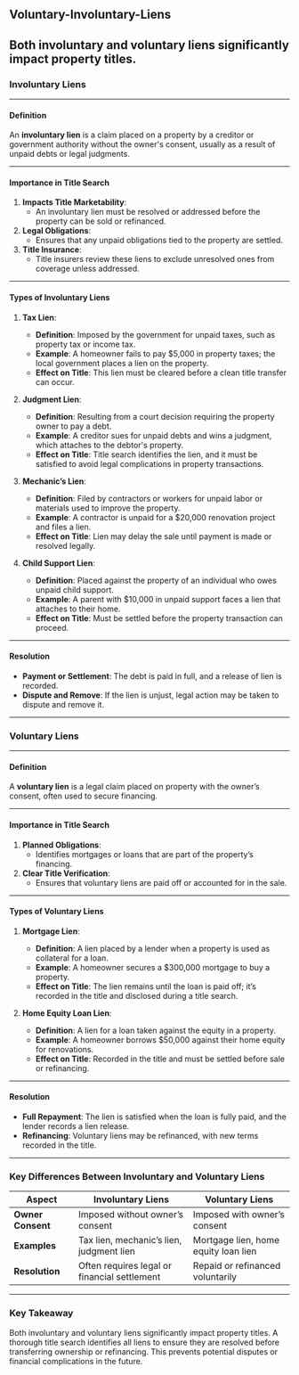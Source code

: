 ## Voluntary-Involuntary-Liens
## Both involuntary and voluntary liens significantly impact property titles.

### **Involuntary Liens**

---

#### **Definition**  
An **involuntary lien** is a claim placed on a property by a creditor or government authority without the owner's consent, usually as a result of unpaid debts or legal judgments.

---

#### **Importance in Title Search**  
1. **Impacts Title Marketability**:  
   - An involuntary lien must be resolved or addressed before the property can be sold or refinanced.  
2. **Legal Obligations**:  
   - Ensures that any unpaid obligations tied to the property are settled.  
3. **Title Insurance**:  
   - Title insurers review these liens to exclude unresolved ones from coverage unless addressed.  

---

#### **Types of Involuntary Liens**

1. **Tax Lien**:  
   - **Definition**: Imposed by the government for unpaid taxes, such as property tax or income tax.  
   - **Example**: A homeowner fails to pay $5,000 in property taxes; the local government places a lien on the property.  
   - **Effect on Title**: This lien must be cleared before a clean title transfer can occur.  

2. **Judgment Lien**:  
   - **Definition**: Resulting from a court decision requiring the property owner to pay a debt.  
   - **Example**: A creditor sues for unpaid debts and wins a judgment, which attaches to the debtor's property.  
   - **Effect on Title**: Title search identifies the lien, and it must be satisfied to avoid legal complications in property transactions.  

3. **Mechanic’s Lien**:  
   - **Definition**: Filed by contractors or workers for unpaid labor or materials used to improve the property.  
   - **Example**: A contractor is unpaid for a $20,000 renovation project and files a lien.  
   - **Effect on Title**: Lien may delay the sale until payment is made or resolved legally.  

4. **Child Support Lien**:  
   - **Definition**: Placed against the property of an individual who owes unpaid child support.  
   - **Example**: A parent with $10,000 in unpaid support faces a lien that attaches to their home.  
   - **Effect on Title**: Must be settled before the property transaction can proceed.  

---

#### **Resolution**  
- **Payment or Settlement**: The debt is paid in full, and a release of lien is recorded.  
- **Dispute and Remove**: If the lien is unjust, legal action may be taken to dispute and remove it.  

---

### **Voluntary Liens**

---

#### **Definition**  
A **voluntary lien** is a legal claim placed on property with the owner’s consent, often used to secure financing.

---

#### **Importance in Title Search**  
1. **Planned Obligations**:  
   - Identifies mortgages or loans that are part of the property’s financing.  
2. **Clear Title Verification**:  
   - Ensures that voluntary liens are paid off or accounted for in the sale.  

---

#### **Types of Voluntary Liens**

1. **Mortgage Lien**:  
   - **Definition**: A lien placed by a lender when a property is used as collateral for a loan.  
   - **Example**: A homeowner secures a $300,000 mortgage to buy a property.  
   - **Effect on Title**: The lien remains until the loan is paid off; it’s recorded in the title and disclosed during a title search.  

2. **Home Equity Loan Lien**:  
   - **Definition**: A lien for a loan taken against the equity in a property.  
   - **Example**: A homeowner borrows $50,000 against their home equity for renovations.  
   - **Effect on Title**: Recorded in the title and must be settled before sale or refinancing.  

---

#### **Resolution**  
- **Full Repayment**: The lien is satisfied when the loan is fully paid, and the lender records a lien release.  
- **Refinancing**: Voluntary liens may be refinanced, with new terms recorded in the title.  

---

### **Key Differences Between Involuntary and Voluntary Liens**

| **Aspect**         | **Involuntary Liens**                   | **Voluntary Liens**                  |
|---------------------|-----------------------------------------|---------------------------------------|
| **Owner Consent**   | Imposed without owner’s consent         | Imposed with owner’s consent          |
| **Examples**        | Tax lien, mechanic’s lien, judgment lien | Mortgage lien, home equity loan lien |
| **Resolution**      | Often requires legal or financial settlement | Repaid or refinanced voluntarily     |

---

### **Key Takeaway**  
Both involuntary and voluntary liens significantly impact property titles. A thorough title search identifies all liens to ensure they are resolved before transferring ownership or refinancing. This prevents potential disputes or financial complications in the future.
